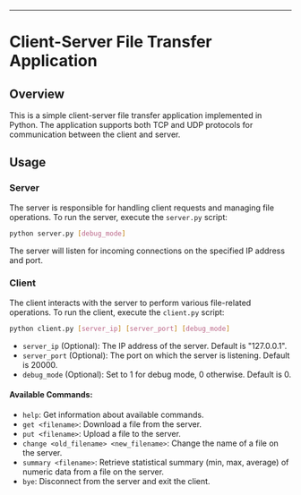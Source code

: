 ---

# Client-Server File Transfer Application

## Overview

This is a simple client-server file transfer application implemented in Python. The application supports both TCP and UDP protocols for communication between the client and server.

## Usage

### Server

The server is responsible for handling client requests and managing file operations. To run the server, execute the `server.py` script:

```bash
python server.py [debug_mode]
```

The server will listen for incoming connections on the specified IP address and port.

### Client

The client interacts with the server to perform various file-related operations. To run the client, execute the `client.py` script:

```bash
python client.py [server_ip] [server_port] [debug_mode]
```

- `server_ip` (Optional): The IP address of the server. Default is "127.0.0.1".
- `server_port` (Optional): The port on which the server is listening. Default is 20000.
- `debug_mode` (Optional): Set to 1 for debug mode, 0 otherwise. Default is 0.

#### Available Commands:

- `help`: Get information about available commands.
- `get <filename>`: Download a file from the server.
- `put <filename>`: Upload a file to the server.
- `change <old_filename> <new_filename>`: Change the name of a file on the server.
- `summary <filename>`: Retrieve statistical summary (min, max, average) of numeric data from a file on the server.
- `bye`: Disconnect from the server and exit the client.
